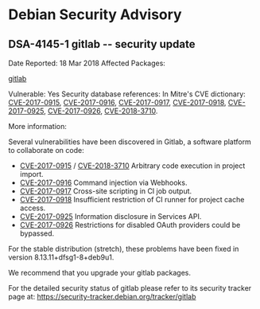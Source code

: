 
Debian Security Advisory
========================


DSA-4145-1 gitlab -- security update
------------------------------------



Date Reported:
18 Mar 2018
Affected Packages:

[gitlab](https://packages.debian.org/src:gitlab)

Vulnerable:
Yes
Security database references:
In Mitre's CVE dictionary: [CVE-2017-0915](https://security-tracker.debian.org/tracker/CVE-2017-0915), [CVE-2017-0916](https://security-tracker.debian.org/tracker/CVE-2017-0916), [CVE-2017-0917](https://security-tracker.debian.org/tracker/CVE-2017-0917), [CVE-2017-0918](https://security-tracker.debian.org/tracker/CVE-2017-0918), [CVE-2017-0925](https://security-tracker.debian.org/tracker/CVE-2017-0925), [CVE-2017-0926](https://security-tracker.debian.org/tracker/CVE-2017-0926), [CVE-2018-3710](https://security-tracker.debian.org/tracker/CVE-2018-3710).  

More information:

Several vulnerabilities have been discovered in Gitlab, a software
platform to collaborate on code:


* [CVE-2017-0915](https://security-tracker.debian.org/tracker/CVE-2017-0915)
/ [CVE-2018-3710](https://security-tracker.debian.org/tracker/CVE-2018-3710)
Arbitrary code execution in project import.
* [CVE-2017-0916](https://security-tracker.debian.org/tracker/CVE-2017-0916)
Command injection via Webhooks.
* [CVE-2017-0917](https://security-tracker.debian.org/tracker/CVE-2017-0917)
Cross-site scripting in CI job output.
* [CVE-2017-0918](https://security-tracker.debian.org/tracker/CVE-2017-0918)
Insufficient restriction of CI runner for project cache access.
* [CVE-2017-0925](https://security-tracker.debian.org/tracker/CVE-2017-0925)
Information disclosure in Services API.
* [CVE-2017-0926](https://security-tracker.debian.org/tracker/CVE-2017-0926)
Restrictions for disabled OAuth providers could be bypassed.


For the stable distribution (stretch), these problems have been fixed in
version 8.13.11+dfsg1-8+deb9u1.


We recommend that you upgrade your gitlab packages.


For the detailed security status of gitlab please refer to
its security tracker page at:
<https://security-tracker.debian.org/tracker/gitlab>





